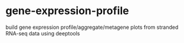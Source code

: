 # gene-expression-profile
build gene expression profile/aggregate/metagene plots from stranded RNA-seq data using deeptools
